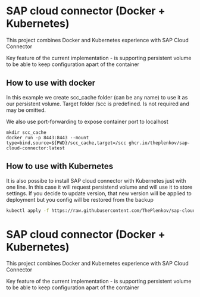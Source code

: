 # SAP cloud connector (Docker + Kubernetes)

This project combines Docker and Kubernetes experience with SAP Cloud Connector

Key feature of the current implementation - is supporting persistent volume to be able to keep configuration apart of the container

## How to use with docker

In this example we create scc_cache folder (can be any name) to use it as our persistent volume. Target folder /scc is predefined. Is not required and may be omitted.

We also use port-forwarding to expose container port to localhost

```shell
mkdir scc_cache
docker run -p 8443:8443 --mount type=bind,source=${PWD}/scc_cache,target=/scc ghcr.io/theplenkov/sap-cloud-connector:latest
```

## How to use with Kubernetes

It is also possibe to install SAP cloud connector with Kubernetes just with one line. In this case it will request persistend volume and will use it to store settings. If you decide to update version, that new version will be applied to deployment but you config will be restored from the backup

```bash
kubectl apply -f https://raw.githubusercontent.com/ThePlenkov/sap-cloud-connector-docker/master/k8s/scc-deployment.yaml
```

# SAP cloud connector (Docker + Kubernetes)

This project combines Docker and Kubernetes experience with SAP Cloud Connector

Key feature of the current implementation - is supporting persistent volume to be able to keep configuration apart of the container
